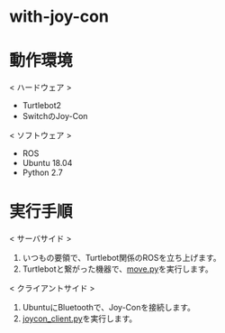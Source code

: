 # with-joy-con

# 動作環境
< ハードウェア >
- Turtlebot2
- SwitchのJoy-Con

< ソフトウェア >
- ROS
- Ubuntu 18.04
- Python 2.7


# 実行手順
< サーバサイド >
  1. いつもの要領で、Turtlebot関係のROSを立ち上げます。
  1. Turtlebotと繋がった機器で、[move.py](./src/move.py)を実行します。

< クライアントサイド >  
  1. UbuntuにBluetoothで、Joy-Conを接続します。
  1. [joycon_client.py](./src/joycon_client.py)を実行します。
